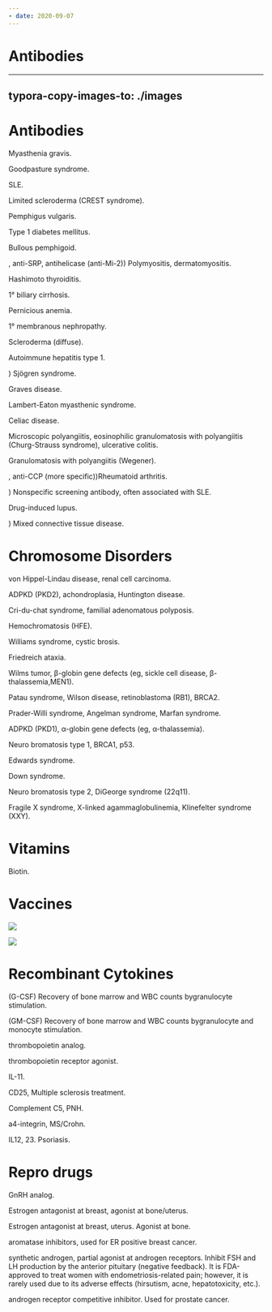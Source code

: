 ```yaml
---
- date: 2020-09-07
---
```


# Antibodies
---

## typora-copy-images-to: ./images

# Antibodies

<!-- Anti-ACh receptor -->

Myasthenia gravis.

<!-- Anti-glomerular basement membrane -->

Goodpasture syndrome.

<!-- Anticardiolipin, lupus anticoagulant, Anti-β2 glycoprotein -->

SLE.

<!-- Anticentromere -->

Limited scleroderma (CREST syndrome).

<!-- Anti-desmoglein, anti-desmosome -->

Pemphigus vulgaris.

<!-- Anti-glutamic acid decarboxylase, islet cell cytoplasmic antibodies -->

Type 1 diabetes mellitus.

<!-- Anti-hemidesmosome -->

Bullous pemphigoid.

<!-- Anti-histidyl tRNA synthetase (eg, anti-Jo-1 -->

, anti-SRP, antihelicase (anti-Mi-2)) Polymyositis, dermatomyositis.

<!-- Antimicrosomal, antithyroglobulin, anti-thyroid peroxidase -->

Hashimoto thyroiditis.

<!-- Antimitochondrial -->

1° biliary cirrhosis.

<!-- Antiparietal cell, anti-intrinsic factor -->

Pernicious anemia.

<!-- Antiphospholipase A2 receptor -->

1° membranous nephropathy.

<!-- Anti-Scl-70 or anti-DNA topoisomerase I, Anti RNA Polymerase III -->

Scleroderma (diffuse).

<!-- Anti-smooth muscle -->

Autoimmune hepatitis type 1.

<!-- Anti-SSA, anti-SSB (anti-Ro, anti-La -->

) Sjögren syndrome.

<!-- Anti-TSH receptor -->

Graves disease.

<!-- Anti-presynaptic voltage-gated calcium channel -->

Lambert-Eaton myasthenic syndrome.

<!-- IgA anti-endomysial, IgA anti-tissue transglutaminase -->

Celiac disease.

<!-- MPO-ANCA/p-ANCA -->

Microscopic polyangiitis, eosinophilic
granulomatosis with polyangiitis (Churg-Strauss
syndrome), ulcerative colitis.

<!-- PR3-ANCA/c-ANCA -->

Granulomatosis with polyangiitis (Wegener).

<!-- Rheumatoid factor (IgM antibody against IgG Fc region -->

, anti-CCP (more specific))Rheumatoid arthritis.

<!-- Antinuclear (ANA -->

) Nonspecific screening antibody, often associated
with SLE.

<!-- Anti-dsDNA, anti-Smith SLE, Anti-histone -->

Drug-induced lupus.

<!-- Anti-U1 RNP (ribonucleoprotein -->

) Mixed connective tissue disease.

# Chromosome Disorders

<!-- 3 -->

von Hippel-Lindau disease, renal cell carcinoma.

<!-- 4 -->

ADPKD (PKD2), achondroplasia, Huntington disease.

<!-- 5 -->

Cri-du-chat syndrome, familial adenomatous polyposis.

<!-- 6 -->

Hemochromatosis (HFE).

<!-- 7 -->

Williams syndrome, cystic  brosis.

<!-- 9 -->

Friedreich ataxia.

<!-- 11 -->

Wilms tumor, β-globin gene defects (eg, sickle cell disease, β-thalassemia,MEN1).

<!-- 13 -->

Patau syndrome, Wilson disease, retinoblastoma (RB1), BRCA2.

<!-- 15 -->

Prader-Willi syndrome, Angelman syndrome, Marfan syndrome.

<!-- 16 -->

ADPKD (PKD1), α-globin gene defects (eg, α-thalassemia).

<!-- 17 -->

Neuro bromatosis type 1, BRCA1, p53.

<!-- 18 -->

Edwards syndrome.

<!-- 21 -->

Down syndrome.

<!-- 22 -->

Neuro bromatosis type 2, DiGeorge syndrome (22q11).

<!-- X -->

Fragile X syndrome, X-linked agammaglobulinemia, Klinefelter syndrome (XXY).

# Vitamins

<!-- B7 -->

Biotin.

# Vaccines

<!-- live attenuated vaccines -->

![](https://photos.thisispiggy.com/file/wikiFiles/39FF3D26-18F9-4E70-92CF-FE096FCFB423.jpg)

<!-- inactivated, killed vaccines -->

![](https://photos.thisispiggy.com/file/wikiFiles/D843B4B3-5026-4610-9CFE-80C09405F90B.jpg)

# Recombinant Cytokines

<!-- Filgrastim -->

(G-CSF) Recovery of bone marrow and WBC counts bygranulocyte stimulation.

<!-- Sargramostim -->

(GM-CSF) Recovery of bone marrow and WBC counts bygranulocyte and monocyte stimulation.

<!-- Romiplostim -->

thrombopoietin analog.

<!-- eltrombopag -->

thrombopoietin receptor agonist.

<!-- Oprelvekin -->

IL-11.

<!-- Daclizumab -->

CD25, Multiple sclerosis treatment.

<!-- Eculizumab -->

Complement C5, PNH.

<!-- Natalizumab -->

a4-integrin, MS/Crohn.

<!-- Ustekinumab -->

IL12, 23. Psoriasis.

# Repro drugs

<!-- leuprolide -->

GnRH analog.

<!-- tamoxifen -->

Estrogen antagonist at breast, agonist at bone/uterus.

<!-- raloxifene -->

Estrogen antagonist at breast, uterus. Agonist at bone.

<!-- anastrozole, letrozole, exemestane -->

aromatase inhibitors, used for ER positive breast cancer.

<!-- Danazol -->

synthetic androgen, partial agonist at androgen receptors. Inhibit FSH and LH production by the anterior pituitary (negative feedback). It is FDA-approved to treat women with endometriosis-related pain; however, it is rarely used due to its adverse effects (hirsutism, acne, hepatotoxicity, etc.).

<!-- flutamide -->

androgen receptor competitive inhibitor. Used for prostate cancer.
